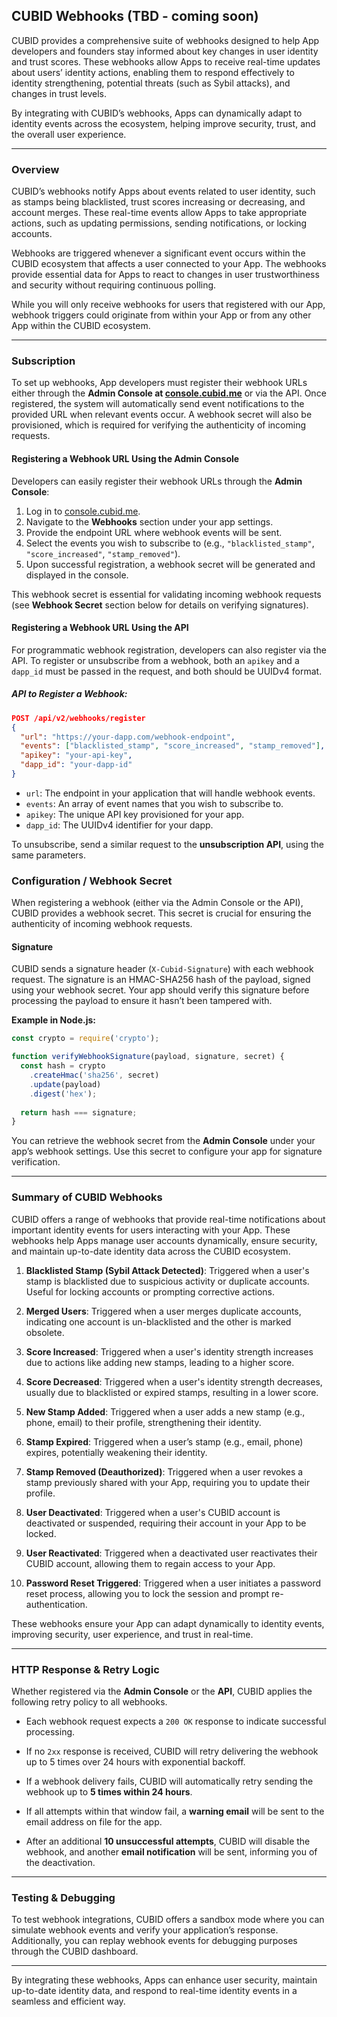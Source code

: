 ## CUBID Webhooks (TBD - coming soon)

CUBID provides a comprehensive suite of webhooks designed to help App developers and founders stay informed about key changes in user identity and trust scores. These webhooks allow Apps to receive real-time updates about users’ identity actions, enabling them to respond effectively to identity strengthening, potential threats (such as Sybil attacks), and changes in trust levels.

By integrating with CUBID’s webhooks, Apps can dynamically adapt to identity events across the ecosystem, helping improve security, trust, and the overall user experience.

---

### **Overview**

CUBID’s webhooks notify Apps about events related to user identity, such as stamps being blacklisted, trust scores increasing or decreasing, and account merges. These real-time events allow Apps to take appropriate actions, such as updating permissions, sending notifications, or locking accounts.

Webhooks are triggered whenever a significant event occurs within the CUBID ecosystem that affects a user connected to your App. The webhooks provide essential data for Apps to react to changes in user trustworthiness and security without requiring continuous polling.

While you will only receive webhooks for users that registered with our App, webhook triggers could originate from within your App or from any other App within the CUBID ecosystem. 

---

### **Subscription**

To set up webhooks, App developers must register their webhook URLs either through the **Admin Console at [console.cubid.me](https://console.cubid.me)** or via the API. Once registered, the system will automatically send event notifications to the provided URL when relevant events occur. A webhook secret will also be provisioned, which is required for verifying the authenticity of incoming requests.

#### **Registering a Webhook URL Using the Admin Console**

Developers can easily register their webhook URLs through the **Admin Console**:

1. Log in to [console.cubid.me](https://console.cubid.me).
2. Navigate to the **Webhooks** section under your app settings.
3. Provide the endpoint URL where webhook events will be sent.
4. Select the events you wish to subscribe to (e.g., `"blacklisted_stamp"`, `"score_increased"`, `"stamp_removed"`).
5. Upon successful registration, a webhook secret will be generated and displayed in the console.

This webhook secret is essential for validating incoming webhook requests (see **Webhook Secret** section below for details on verifying signatures).

#### **Registering a Webhook URL Using the API**

For programmatic webhook registration, developers can also register via the API. To register or unsubscribe from a webhook, both an `apikey` and a `dapp_id` must be passed in the request, and both should be UUIDv4 format.

##### **API to Register a Webhook:**

```json
POST /api/v2/webhooks/register
{
  "url": "https://your-dapp.com/webhook-endpoint",
  "events": ["blacklisted_stamp", "score_increased", "stamp_removed"],
  "apikey": "your-api-key",
  "dapp_id": "your-dapp-id"
}
```

- `url`: The endpoint in your application that will handle webhook events.
- `events`: An array of event names that you wish to subscribe to.
- `apikey`: The unique API key provisioned for your app.
- `dapp_id`: The UUIDv4 identifier for your dapp.

To unsubscribe, send a similar request to the **unsubscription API**, using the same parameters.

### **Configuration / Webhook Secret**

When registering a webhook (either via the Admin Console or the API), CUBID provides a webhook secret. This secret is crucial for ensuring the authenticity of incoming webhook requests.

#### Signature
CUBID sends a signature header (`X-Cubid-Signature`) with each webhook request. The signature is an HMAC-SHA256 hash of the payload, signed using your webhook secret. Your app should verify this signature before processing the payload to ensure it hasn’t been tampered with.

**Example in Node.js:**

```js
const crypto = require('crypto');

function verifyWebhookSignature(payload, signature, secret) {
  const hash = crypto
    .createHmac('sha256', secret)
    .update(payload)
    .digest('hex');
  
  return hash === signature;
}
```

You can retrieve the webhook secret from the **Admin Console** under your app’s webhook settings. Use this secret to configure your app for signature verification.

---

### **Summary of CUBID Webhooks**

CUBID offers a range of webhooks that provide real-time notifications about important identity events for users interacting with your App. These webhooks help Apps manage user accounts dynamically, ensure security, and maintain up-to-date identity data across the CUBID ecosystem.

1. **Blacklisted Stamp (Sybil Attack Detected)**: Triggered when a user's stamp is blacklisted due to suspicious activity or duplicate accounts. Useful for locking accounts or prompting corrective actions.

2. **Merged Users**: Triggered when a user merges duplicate accounts, indicating one account is un-blacklisted and the other is marked obsolete.

3. **Score Increased**: Triggered when a user's identity strength increases due to actions like adding new stamps, leading to a higher score.

4. **Score Decreased**: Triggered when a user's identity strength decreases, usually due to blacklisted or expired stamps, resulting in a lower score.

5. **New Stamp Added**: Triggered when a user adds a new stamp (e.g., phone, email) to their profile, strengthening their identity.

6. **Stamp Expired**: Triggered when a user’s stamp (e.g., email, phone) expires, potentially weakening their identity.

7. **Stamp Removed (Deauthorized)**: Triggered when a user revokes a stamp previously shared with your App, requiring you to update their profile.

8. **User Deactivated**: Triggered when a user's CUBID account is deactivated or suspended, requiring their account in your App to be locked.

9. **User Reactivated**: Triggered when a deactivated user reactivates their CUBID account, allowing them to regain access to your App.

10. **Password Reset Triggered**: Triggered when a user initiates a password reset process, allowing you to lock the session and prompt re-authentication.

These webhooks ensure your App can adapt dynamically to identity events, improving security, user experience, and trust in real-time.

---

### **HTTP Response & Retry Logic**

Whether registered via the **Admin Console** or the **API**, CUBID applies the following retry policy to all webhooks.

- Each webhook request expects a `200 OK` response to indicate successful processing. 

- If no `2xx` response is received, CUBID will retry delivering the webhook up to 5 times over 24 hours with exponential backoff.

- If a webhook delivery fails, CUBID will automatically retry sending the webhook up to **5 times within 24 hours**.
- If all attempts within that window fail, a **warning email** will be sent to the email address on file for the app.
- After an additional **10 unsuccessful attempts**, CUBID will disable the webhook, and another **email notification** will be sent, informing you of the deactivation.

---

### **Testing & Debugging**

To test webhook integrations, CUBID offers a sandbox mode where you can simulate webhook events and verify your application’s response. Additionally, you can replay webhook events for debugging purposes through the CUBID dashboard.

---

By integrating these webhooks, Apps can enhance user security, maintain up-to-date identity data, and respond to real-time identity events in a seamless and efficient way.
